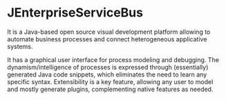 # JEnterpriseServiceBus
It is a Java-based open source visual development platform allowing to automate business processes and connect heterogeneous applicative systems. 

It has a graphical user interface for process modeling and debugging. 
The dynamism/intelligence of processes is expressed through (essentially) generated Java code snippets, which eliminates the need to learn any specific syntax. 
Extensibility is a key feature, allowing any user to model and mostly generate plugins, complementing native features as needed.
